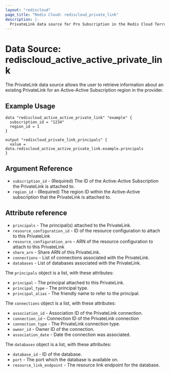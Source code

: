 ```yaml
---
layout: "rediscloud"
page_title: "Redis Cloud: rediscloud_private_link"
description: |-
  PrivateLink data source for Pro Subscription in the Redis Cloud Terraform provider.
---
```


# Data Source: rediscloud_active_active_private_link
The PrivateLink data source allows the user to retrieve information about an existing PrivateLink for an Active-Active Subscription region in the provider.

## Example Usage

```hcl
data "rediscloud_active_active_private_link" "example" {
  subscription_id = "1234"
  region_id = 1
}

output "rediscloud_private_link_principals" {
  value = data.rediscloud_active_active_private_link.example.principals
}
```

## Argument Reference

* `subscription_id` - (Required) The ID of the Active-Active Subscription the PrivateLink is attached to.
* `region_id` - (Required) The region ID within the Active-Active subscription that the PrivateLink is attached to.

## Attribute reference

* `principals` - The principal(s) attached to the PrivateLink.
* `resource_configuration_id` - ID of the resource configuration to attach to this PrivateLink
* `resource_configuration_arn` - ARN of the resource configuration to attach to this PrivateLink
* `share_arn` - Share ARN of this PrivateLink.
* `connections` - List of connections associated with the PrivateLink.
* `databases` - List of databases associated with the PrivateLink.

The `principals` object is a list, with these attributes:
* `principal` - The principal attached to this PrivateLink.
* `principal_type` - The principal type.
* `principal_alias` - The friendly name to refer to the principal.

The `connections` object is a list, with these attributes:
* `association_id` - Association ID of the PrivateLink connection.
* `connection_id` - Connection ID of the PrivateLink connection
* `connection_type` - The PrivateLink connection type.
* `owner_id` - Owner ID of the connection.
* `association_date` - Date the connection was associated.

The `databases`  object is a list, with these attributes:
* `database_id` - ID of the database.
* `port` - The port which the database is available on.
* `resource_link_endpoint` - The resource link endpoint for the database.
